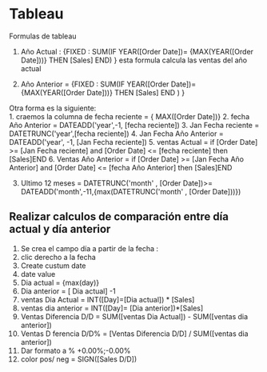 # Tableau

Formulas de tableau
1. Año Actual : {FIXED : SUM(IF YEAR([Order Date])= {MAX(YEAR([Order Date]))} THEN [Sales] END) } esta formula calcula las ventas del año actual

2. Año Anterior = {FIXED : SUM(IF YEAR([Order Date])= {MAX(YEAR([Order Date]))} THEN [Sales] END ) }  

Otra forma es la siguiente:  
    1. craemos la columna de fecha reciente = { MAX([Order Date])}
    2. fecha Año Anterior = DATEADD('year',-1, [fecha reciente])
    3. Jan Fecha reciente = DATETRUNC('year',[fecha reciente])
    4. Jan Fecha Año Anterior = DATEADD('year', -1, [Jan Fecha reciente])
    5. ventas Actual = if  [Order Date] >= [Jan Fecha reciente]  and [Order Date] <= [fecha reciente] then [Sales]END
    6. Ventas Año Anterior = if  [Order Date] >= [Jan Fecha Año Anterior] and [Order Date] <= [fecha Año Anterior] then [Sales]END


3. Ultimo 12 meses = DATETRUNC('month' , [Order Date])>= DATEADD('month',-11,{max(DATETRUNC('month' , [Order Date]))})


## Realizar calculos de comparación entre día actual y día anterior

1. Se crea el campo día a partir de la fecha : 
  1. clic derecho  a la fecha
  2. Create custum date
  3. date value
  4. Dia actual = {max(day)}
  5. Dia anterior = [ Dia actual] -1
  6. ventas Dia Actual = INT([Day]=[Dia actual]) * [Sales]
  7. ventas dia anterior = INT([Day]= [Dia anterior])*[Sales]
  8. Ventas Diferencia D/D = SUM([ventas Dia Actual]) - SUM([ventas dia anterior])
  9. Ventas D ferencia D/D% = [Ventas Diferencia D/D] / SUM([ventas dia anterior])
  10. Dar formato a % +0.00%;-0.00%
  11. color pos/ neg = SIGN([Sales D/D]) 
  
  
 
  
